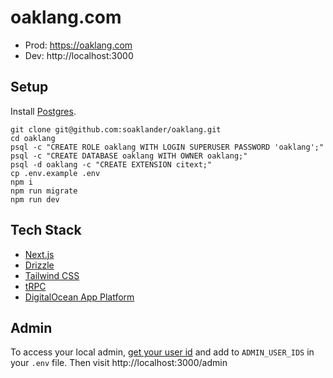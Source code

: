 # oaklang.com

- Prod: https://oaklang.com
- Dev: http://localhost:3000

## Setup

Install [Postgres](https://postgresapp.com/).

```
git clone git@github.com:soaklander/oaklang.git
cd oaklang
psql -c "CREATE ROLE oaklang WITH LOGIN SUPERUSER PASSWORD 'oaklang';"
psql -c "CREATE DATABASE oaklang WITH OWNER oaklang;"
psql -d oaklang -c "CREATE EXTENSION citext;"
cp .env.example .env
npm i
npm run migrate
npm run dev
```

## Tech Stack

- [Next.js](https://nextjs.org)
- [Drizzle](https://orm.drizzle.team/docs/overview)
- [Tailwind CSS](https://tailwindcss.com)
- [tRPC](https://trpc.io)
- [DigitalOcean App Platform](https://cloud.digitalocean.com/projects/dffbd5f9-9621-4bbf-a6f3-7b521f85b1bc)

## Admin

To access your local admin, [get your user id](http://localhost:3000/me/id) and add to `ADMIN_USER_IDS` in your `.env` file.
Then visit http://localhost:3000/admin
